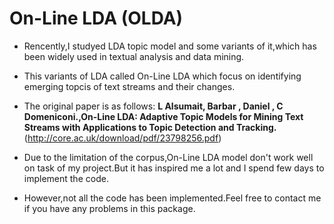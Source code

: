 # On-Line LDA (OLDA)

* Rencently,I studyed LDA topic model and some variants of it,which has been widely used in textual analysis and data mining.

* This variants of LDA called On-Line LDA which focus on identifying emerging topcis of text streams and their changes.

* The original paper is as follows: **L Alsumait, Barbar , Daniel , C Domeniconi.,On-Line LDA: Adaptive Topic Models for Mining Text Streams with Applications to Topic Detection and Tracking.** (<http://core.ac.uk/download/pdf/23798256.pdf>)

* Due to the limitation of the corpus,On-Line LDA model don't work well on task of my project.But it has inspired me a lot and I spend few days to implement the code. 

* However,not all the code has been implemented.Feel free to contact me if you have any problems in this package.

